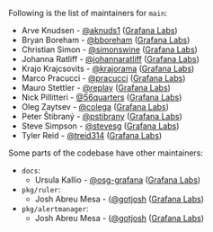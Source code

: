 Following is the list of maintainers for `main`:

- Arve Knudsen - [@aknuds1](https://github.com/aknuds1) ([Grafana Labs](https://grafana.com/))
- Bryan Boreham - [@bboreham](https://github.com/bboreham) ([Grafana Labs](https://grafana.com/))
- Christian Simon - [@simonswine](https://github.com/simonswine) ([Grafana Labs](https://grafana.com/))
- Johanna Ratliff - [@johannaratliff](https://github.com/johannaratliff) ([Grafana Labs](https://grafana.com/))
- Krajo Krajcsovits - [@krajorama](https://github.com/krajorama) ([Grafana Labs](https://grafana.com/))
- Marco Pracucci - [@pracucci](https://github.com/pracucci) ([Grafana Labs](https://grafana.com/))
- Mauro Stettler - [@replay](https://github.com/replay) ([Grafana Labs](https://grafana.com/))
- Nick Pillitteri - [@56quarters](https://github.com/56quarters) ([Grafana Labs](https://grafana.com/))
- Oleg Zaytsev - [@colega](https://github.com/colega) ([Grafana Labs](https://grafana.com/))
- Peter Štibraný - [@pstibrany](https://github.com/pstibrany) ([Grafana Labs](https://grafana.com/))
- Steve Simpson - [@stevesg](https://github.com/stevesg) ([Grafana Labs](https://grafana.com/))
- Tyler Reid - [@treid314](https://github.com/treid314) ([Grafana Labs](https://grafana.com/))

Some parts of the codebase have other maintainers:

- `docs`:
  - Ursula Kallio - [@osg-grafana](https://github.com/osg-grafana) ([Grafana Labs](https://grafana.com/))
- `pkg/ruler`:
  - Josh Abreu Mesa - ([@gotjosh](https://github.com/gotjosh) ([Grafana Labs](https://grafana.com/))
- `pkg/alertmanager`:
  - Josh Abreu Mesa - ([@gotjosh](https://github.com/gotjosh) ([Grafana Labs](https://grafana.com/))